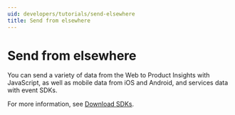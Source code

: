 ```yaml
---
uid: developers/tutorials/send-elsewhere
title: Send from elsewhere
---
```

# Send from elsewhere

You can send a variety of data from the Web to Product Insights with JavaScript, as well as mobile data from iOS and Android,
and services data with event SDKs. 

For more information, see [Download SDKs](../developers/downloads/index.md).
